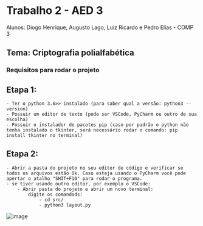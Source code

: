 # Trabalho 2 - AED 3 
Alunos: Diogo Henrique, Augusto Lago, Luiz Ricardo e Pedro Elias - COMP 3

## Tema: Criptografia polialfabética

### Requisitos para rodar o projeto
## Etapa 1:
	- Ter o python 3.6>> instalado (para saber qual a versão: python3 --version)
	- Possuir um editor de texto (pode ser VSCode, PyCharm ou outro de sua escolha)
	- Possuir o instalador de pacotes pip (caso por padrão o python não tenha instalado o tkinter, será necessário rodar o comando: pip install tkinter no terminal)
	
## Etapa 2:
	- Abrir a pasta do projeto no seu editor de código e verificar se todos os arquivos estão Ok. Caso esteja usando o PyCharm você pode apertar o atalho "SHIT+F10" para rodar o programa.
	- se tiver usando outro editor, por exemplo o VSCode:
		- Abrir pasta do projeto e abrir um novo terminal:
			digite os comandods: 
				- cd src/
				- python3 layout.py
				

![image](https://user-images.githubusercontent.com/108200167/235557610-2493402a-4455-4a88-a3d2-5c36a66680ea.png)


